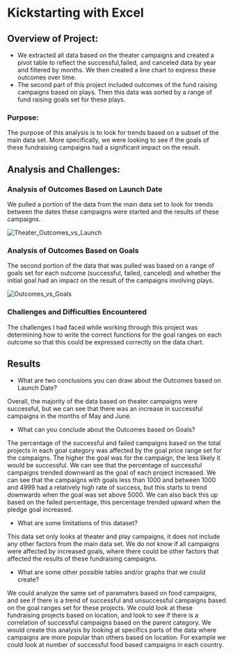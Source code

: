 # Kickstarting with Excel

## Overview of Project:
- We extracted all data based on the theater campaigns and created a pivot table to reflect the successful,failed, and canceled data by year and filtered by months. We then created a line chart to express these outcomes over time.
- The second part of this project included outcomes of the fund raising campaigns based on plays. Then this data was sorted by a range of fund raising goals set for these plays.

### Purpose:
The purpose of this analysis is to look for trends based on a subset of the main data set. More specifically, we were looking to see if the goals of these fundraising campaigns had a significant impact on the result.

## Analysis and Challenges:
### Analysis of Outcomes Based on Launch Date
We pulled a portion of the data from the main data set to look for trends between the dates these campaigns were started and the results of these campaigns.

![Theater_Outcomes_vs_Launch](https://user-images.githubusercontent.com/83428759/122684313-51265e00-d1ca-11eb-9ff1-c9a4b4255799.png)

### Analysis of Outcomes Based on Goals
The second portion of the data that was pulled was based on a range of goals set for each outcome (successful, failed, canceled) and whether the initial goal had an impact on the result of the campaigns involving plays.

![Outcomes_vs_Goals](https://user-images.githubusercontent.com/83428759/122684376-a7939c80-d1ca-11eb-9a7f-73ae38bf49c7.png)

### Challenges and Difficulties Encountered
The challenges I had faced while working through this project was determining how to write the correct functions for the goal ranges on each outcome so that this could be expressed correctly on the data chart.

## Results
- What are two conclusions you can draw about the Outcomes based on Launch Date?

Overall, the majority of the data based on theater campaigns were successful, but we can see that there was an increase in successful campaigns in the months of May and June.

- What can you conclude about the Outcomes based on Goals?

The percentage of the successful and failed campaigns based on the total projects in each goal category was affected by the goal price range set for the campaigns. The higher the goal was for the campaign, the less likely it would be successful. We can see that the percentage of successful campaigns trended downward as the goal of each project increased. We can see that the campaigns with goals less than 1000 and between 1000 and 4999 had a relatively high rate of success, but this starts to trend downwards when the goal was set above 5000. We can also back this up based on the failed percentage, this percentage trended upward when the pledge goal increased.

- What are some limitations of this dataset?

This data set only looks at theater and play campaigns, it does not include any other factors from the main data set. We do not know if all campaigns were affected by increased goals, where there could be other factors that affected the results of these fundraising campaigns.

- What are some other possible tables and/or graphs that we could create?

We could analyze the same set of paramaters based on food campaigns, and see if there is a trend of successful and unsuccessful campaigns based on the goal ranges set for these projects.
We could look at these fundraising projects based on location, and look to see if there is a correlation of successful campaigns based on the parent category. We would create this analysis by looking at specifics parts of the data where campaigns are more popular than others based on location. For example we could look at number of successful food based campaigns in each country.
